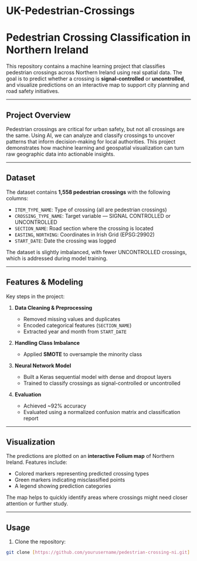 # UK-Pedestrian-Crossings
# Pedestrian Crossing Classification in Northern Ireland

This repository contains a machine learning project that classifies pedestrian crossings across Northern Ireland using real spatial data. The goal is to predict whether a crossing is **signal-controlled** or **uncontrolled**, and visualize predictions on an interactive map to support city planning and road safety initiatives.

---

## Project Overview

Pedestrian crossings are critical for urban safety, but not all crossings are the same. Using AI, we can analyze and classify crossings to uncover patterns that inform decision-making for local authorities. This project demonstrates how machine learning and geospatial visualization can turn raw geographic data into actionable insights.

---

## Dataset

The dataset contains **1,558 pedestrian crossings** with the following columns:

- `ITEM_TYPE_NAME`: Type of crossing (all are pedestrian crossings)  
- `CROSSING_TYPE_NAME`: Target variable — SIGNAL CONTROLLED or UNCONTROLLED  
- `SECTION_NAME`: Road section where the crossing is located  
- `EASTING`, `NORTHING`: Coordinates in Irish Grid (EPSG:29902)  
- `START_DATE`: Date the crossing was logged  

The dataset is slightly imbalanced, with fewer UNCONTROLLED crossings, which is addressed during model training.

---

## Features & Modeling

Key steps in the project:

1. **Data Cleaning & Preprocessing**  
   - Removed missing values and duplicates  
   - Encoded categorical features (`SECTION_NAME`)  
   - Extracted year and month from `START_DATE`  

2. **Handling Class Imbalance**  
   - Applied **SMOTE** to oversample the minority class  

3. **Neural Network Model**  
   - Built a Keras sequential model with dense and dropout layers  
   - Trained to classify crossings as signal-controlled or uncontrolled  

4. **Evaluation**  
   - Achieved ~92% accuracy  
   - Evaluated using a normalized confusion matrix and classification report  

---

## Visualization

The predictions are plotted on an **interactive Folium map** of Northern Ireland. Features include:

- Colored markers representing predicted crossing types  
- Green markers indicating misclassified points  
- A legend showing prediction categories  

The map helps to quickly identify areas where crossings might need closer attention or further study.

---

## Usage

1. Clone the repository:  
```bash
git clone [https://github.com/yourusername/pedestrian-crossing-ni.git]
